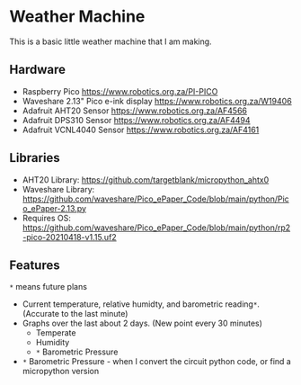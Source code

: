 # Weather Machine

This is a basic little weather machine that I am making.

## Hardware

* Raspberry Pico <https://www.robotics.org.za/PI-PICO>
* Waveshare 2.13" Pico e-ink display <https://www.robotics.org.za/W19406>
* Adafruit AHT20 Sensor <https://www.robotics.org.za/AF4566>
* Adafruit DPS310 Sensor <https://www.robotics.org.za/AF4494>
* Adafruit VCNL4040 Sensor <https://www.robotics.org.za/AF4161>

## Libraries

* AHT20 Library: <https://github.com/targetblank/micropython_ahtx0>
* Waveshare Library: <https://github.com/waveshare/Pico_ePaper_Code/blob/main/python/Pico_ePaper-2.13.py>
* Requires OS: <https://github.com/waveshare/Pico_ePaper_Code/blob/main/python/rp2-pico-20210418-v1.15.uf2>

## Features

`*` means future plans

* Current temperature, relative humidty, and barometric reading`*`. (Accurate to the last minute)
* Graphs over the last about 2 days. (New point every 30 minutes)
  * Temperate
  * Humidity
  * `*` Barometric Pressure
* `*` Barometric Pressure - when I convert the circuit python code, or find a micropython version
